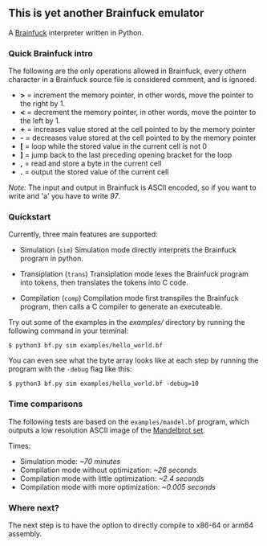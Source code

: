 ## This is yet another Brainfuck emulator
A [Brainfuck](https://en.wikipedia.org/wiki/Brainfuck) interpreter written in Python.

### Quick Brainfuck intro
The following are the only operations allowed in Brainfuck, every othern character in a Brainfuck source file is considered comment, and is ignored.

- **>** = increment the memory pointer, in other words, move the pointer to the right by 1.
- **<** = decrement the memory pointer, in other words, move the pointer to the left by 1.
- **+** = increases value stored at the cell pointed to by the memory pointer
- **-** = decreases value stored at the cell pointed to by the memory pointer
- **[** = loop while the stored value in the current cell is not 0
- **]** = jump back to the last preceding opening bracket for the loop
- **,** = read and store a byte in the current cell
- **.** = output the stored value of the current cell

*Note:* The input and output in Brainfuck is ASCII encoded, so if you want to write and 'a' you have to write *97*.

### Quickstart
Currently, three main features are supported:
- Simulation (`sim`)
    Simulation mode directly interprets the Brainfuck program in python.

- Transiplation (`trans`)
    Transiplation mode lexes the Brainfuck program into tokens, then translates the tokens into C code.

- Compilation (`comp`)
    Compilation mode first transpiles the Brainfuck program, then calls a C compiler to generate an executeable.

Try out some of the examples in the *examples/* directory by running the following command in your terminal:
```console
$ python3 bf.py sim examples/hello_world.bf
```

You can even see what the byte array looks like at each step by running the program with the `-debug` flag like this:
```console
$ python3 bf.py sim examples/hello_world.bf -debug=10
```

### Time comparisons
The following tests are based on the `examples/mandel.bf` program, which outputs a low resolution ASCII image of the [Mandelbrot set](https://en.wikipedia.org/wiki/Mandelbrot_set).

Times:
- Simulation mode: *~70 minutes*
- Compilation mode without optimization: *~26 seconds*
- Compilation mode with little optimization: *~2.4 seconds*
- Compilation mode with more optimization: *~0.005 seconds*


### Where next?
The next step is to have the option to directly compile to x86-64 or arm64 assembly.
